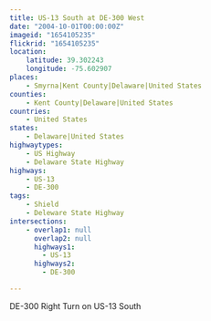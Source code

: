 ```yaml
---
title: US-13 South at DE-300 West
date: "2004-10-01T00:00:00Z"
imageid: "1654105235"
flickrid: "1654105235"
location:
    latitude: 39.302243
    longitude: -75.602907
places:
    - Smyrna|Kent County|Delaware|United States
counties:
    - Kent County|Delaware|United States
countries:
    - United States
states:
    - Delaware|United States
highwaytypes:
    - US Highway
    - Delaware State Highway
highways:
    - US-13
    - DE-300
tags:
    - Shield
    - Deleware State Highway
intersections:
    - overlap1: null
      overlap2: null
      highways1:
        - US-13
      highways2:
        - DE-300

---
```

DE-300 Right Turn on US-13 South
